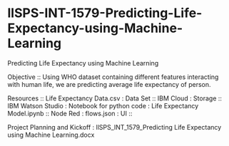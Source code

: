 # llSPS-INT-1579-Predicting-Life-Expectancy-using-Machine-Learning
Predicting Life Expectancy using Machine Learning

Objective ::
Using WHO dataset containing different features interacting with human life, we are predicting average life expectancy of person.

Resources ::
Life Expectancy Data.csv :  Data Set ::
IBM Cloud : Storage ::
IBM Watson Studio : Notebook for python code : Life Expectancy Model.ipynb ::
Node Red : flows.json : UI ::

Project Planning and Kickoff : llSPS_INT_1579_Predicting Life Expectancy using Machine Learning.docx
